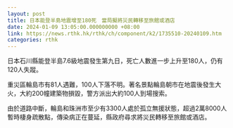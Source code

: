 ```yaml
---
layout: post
title: 日本能登半島地震增至180死　當局擬將災民轉移至旅館或酒店
date: 2024-01-09 13:05:00.000000000 +08:00
link: https://news.rthk.hk/rthk/ch/component/k2/1735510-20240109.htm
categories: rthk
---
```


日本石川縣能登半島7.6級地震發生第九日，死亡人數進一步上升至180人，仍有120人失蹤。

重災區輪島市有81人遇難，100人下落不明。著名景點輪島朝市在地震後發生大火，大約200幢建築物損毀，警方派出大約100人到場搜索。

由於道路中斷，輪島和珠洲市至少有3300人處於孤立無援狀態，超過2萬8000人暫時棲身疏散點，傳染病正在蔓延，縣政府尋求將災民轉移至旅館或酒店。
